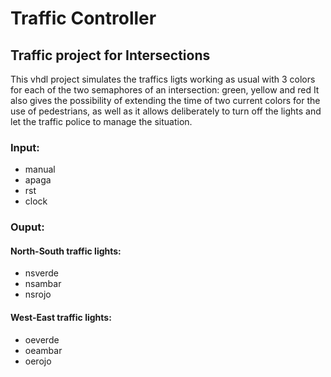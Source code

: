 Traffic Controller
==================

<h2>Traffic project for Intersections</h2>

This vhdl project simulates the traffics ligts
working as usual with 3 colors for each of the two
semaphores of an intersection: green, yellow and red
It also gives the possibility of extending the time
of two current colors for the use of pedestrians, 
as well as it allows deliberately to turn off the 
lights and let the traffic police to manage the situation.

<h3>Input:</h3>
<ul>
<li>manual</li>
<li>apaga</li>
<li>rst</li>
<li>clock</li>
</ul>
<h3>Ouput:</h3>
<h4>North-South traffic lights:</h4>
<ul>
<li>nsverde</li>
<li>nsambar</li>
<li>nsrojo</li>
</ul>
<h4>West-East traffic lights:</h4>
<ul>
<li>oeverde</li>
<li>oeambar</li>
<li>oerojo</li>
</ul>




